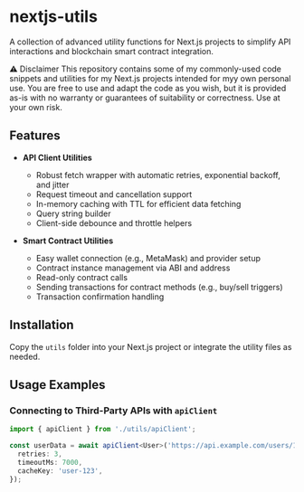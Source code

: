 # nextjs-utils

A collection of advanced utility functions for Next.js projects to simplify API interactions and blockchain smart contract integration.

⚠️ Disclaimer
This repository contains some of my commonly-used code snippets and utilities for my Next.js projects intended for myy own personal use. You are free to use and adapt the code as you wish, but it is provided as-is with no warranty or guarantees of suitability or correctness. Use at your own risk.


## Features

- **API Client Utilities**
  - Robust fetch wrapper with automatic retries, exponential backoff, and jitter
  - Request timeout and cancellation support
  - In-memory caching with TTL for efficient data fetching
  - Query string builder
  - Client-side debounce and throttle helpers

- **Smart Contract Utilities**
  - Easy wallet connection (e.g., MetaMask) and provider setup
  - Contract instance management via ABI and address
  - Read-only contract calls
  - Sending transactions for contract methods (e.g., buy/sell triggers)
  - Transaction confirmation handling

## Installation

Copy the `utils` folder into your Next.js project or integrate the utility files as needed.

## Usage Examples

### Connecting to Third-Party APIs with `apiClient`

```ts
import { apiClient } from './utils/apiClient';

const userData = await apiClient<User>('https://api.example.com/users/123', {
  retries: 3,
  timeoutMs: 7000,
  cacheKey: 'user-123',
});
